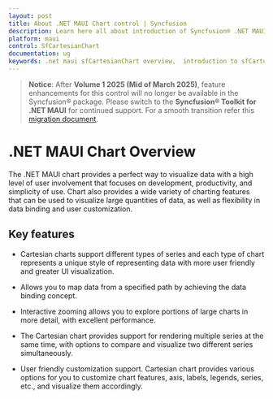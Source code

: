 ```yaml
---
layout: post
title: About .NET MAUI Chart control | Syncfusion
description: Learn here all about introduction of Syncfusion® .NET MAUI Chart (SfCartesianChart) control with key features and more.
platform: maui
control: SfCartesianChart
documentation: ug
keywords: .net maui sfCartesianChart overview,  introduction to sfCartesianChart in .net maui, exploring sfCartesianChart in .net maui.
---
```


> **Notice**: After **Volume 1 2025 (Mid of March 2025)**, feature enhancements for this control will no longer be available in the Syncfusion® package. Please switch to the **Syncfusion® Toolkit for .NET MAUI** for continued support. For a smooth transition refer this [migration document](https://help.syncfusion.com/maui-toolkit/migration).

# .NET MAUI Chart Overview

The .NET MAUI chart provides a perfect way to visualize data with a high level of user involvement that focuses on development, productivity, and simplicity of use. Chart also provides a wide variety of charting features that can be used to visualize large quantities of data, as well as flexibility in data binding and user customization.

## Key features

* Cartesian charts support different types of series and each type of chart represents a unique style of representing data with more user friendly and greater UI visualization.

* Allows you to map data from a specified path by achieving the data binding concept.

* Interactive zooming allows you to explore portions of large charts in more detail, with excellent performance.

* The Cartesian chart provides support for rendering multiple series at the same time, with options to compare and visualize two different series simultaneously.

* User friendly customization support. Cartesian chart provides various options for you to customize chart features, axis, labels, legends, series, etc., and visualize them accordingly.
